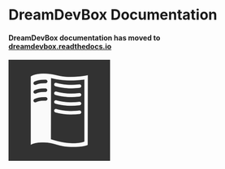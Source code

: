 # DreamDevBox Documentation

#### DreamDevBox documentation has moved to [dreamdevbox.readthedocs.io](https://dreamdevbox.readthedocs.io)

<a href="https://dreamdevbox.readthedocs.io" title="DreamDevBox Documentation">
  <img style="width:200px;height:200px;" widh="200" height="200" title="DreamDevBox Documentation" name="DreamDevBox Documentation" src="https://raw.githubusercontent.com/cytopia/icons/master/400x400/readthedocs.png" />
</a>
